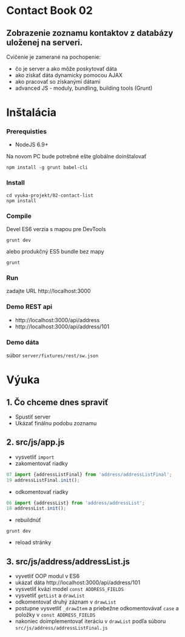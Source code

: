 # Contact Book 02
## Zobrazenie zoznamu kontaktov z databázy uloženej na serveri.

Cvičenie je zamerané na pochopenie:
- čo je server a ako môže poskytovať dáta
- ako získať dáta dynamicky pomocou AJAX
- ako pracovať so získanými dátami
- advanced JS - moduly, bundling, building tools (Grunt)

# Inštalácia
### Prerequisties

* NodeJS 6.9+

Na novom PC bude potrebné ešte globálne doinštalovať

```shell
npm install -g grunt babel-cli
```

### Install

```shell
cd vyuka-projekt/02-contact-list
npm install
```

### Compile
Devel ES6 verzia s mapou pre DevTools
```shell
grunt dev
```

alebo produkčný ES5 bundle bez mapy
```shell
grunt
```

### Run
zadajte URL http://localhost:3000

### Demo REST api
- http://localhost:3000/api/address
- http://localhost:3000/api/address/101

### Demo dáta
súbor `server/fixtures/rest/sw.json`

# Výuka

## 1. Čo chceme dnes spraviť
* Spustiť server
* Ukázať finálnu podobu zoznamu

## 2. src/js/app.js

* vysvetliť `import`
* zakomentovať riadky
```javascript
07 import {addressListFinal} from 'address/addressListFinal';
19 addressListFinal.init();
```
* odkomentovať riadky
```javascript
06 import {addressList} from 'address/addressList';
18 addressList.init();
```
* rebuildnúť
```shell
grunt dev
```
* reload stránky

## 3. src/js/address/addressList.js

* vyvetliť OOP modul v ES6
* ukázať dáta http://localhost:3000/api/address/101
* vysvetliť kvázi model `const ADDRESS_FIELDS`
* vysvetliť `getList` a `drawList`
* odkomentovať druhý záznam v `drawList`
* postupne vysvetliť `_drawItem` a priebežne odkomentovávať `case` a položky v `const ADDRESS_FIELDS`
* nakoniec doimplementovať iteráciu v `drawList` podľa súboru `src/js/address/addressListFinal.js`
